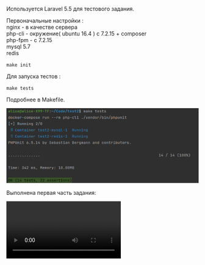 Используется Laravel 5.5 для тестового задания.

Первоначальные настройки :  
nginx - в качестве сервера  
php-cli - окружение( ubuntu 16.4 ) c 7.2.15 + composer  
php-fpm - с 7.2.15  
mysql 5.7   
redis 
```
make init
```
Для запуска тестов :
```
make tests 
```

Подробнее в Makefile.

![media/img.png](media/img.png)

Выполнена первая часть задания: 



![media/video_Path1.mp4](media/video_Path1.mp4)
